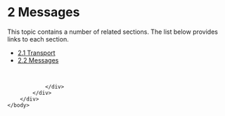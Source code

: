 <html dir="LTR" xmlns:mshelp="http://msdn.microsoft.com/mshelp" xmlns:ddue="http://ddue.schemas.microsoft.com/authoring/2003/5" xmlns:xlink="http://www.w3.org/1999/xlink" xmlns:tool="http://www.microsoft.com/tooltip">
    <head>
        <meta http-equiv="Content-Type" content="text/html; CHARSET=utf-8"></meta>
        <meta name="save" content="history"></meta>
        <title>2 Messages</title>
        <xml>
            <mshelp:toctitle title="2 Messages"></mshelp:toctitle>
            <mshelp:rltitle title="[MS-RSWSSFA]: Messages"></mshelp:rltitle>
            <mshelp:keyword index="A" term="3fa013fa-b294-4f1d-9002-6447bdbdd0c1"></mshelp:keyword>
            <mshelp:attr name="DCSext.ContentType" value="open specification"></mshelp:attr>
            <mshelp:attr name="AssetID" value="3fa013fa-b294-4f1d-9002-6447bdbdd0c1"></mshelp:attr>
            <mshelp:attr name="TopicType" value="kbRef"></mshelp:attr>
            <mshelp:attr name="DCSext.Title" value="[MS-RSWSSFA]: Messages" />
        </xml>
    </head>
    <body>
        <div id="header">
            <h1 class="heading">2 Messages</h1>
        </div>
        <div id="mainSection">
            <div id="mainBody">
                <div id="allHistory" class="saveHistory"></div>
                <div id="sectionSection0" class="section" name="collapseableSection">
                    <p>This topic contains a number of related sections. The list below provides links to each section.<br /></p><ul><li><span><a href="d1addd34-8e08-4e7e-b6f1-cb44f986ad71.htm">2.1 Transport</a></span></li><li><span><a href="8136fea9-da5f-4e48-b416-2a06af5ad79e.htm">2.2 Messages</a></span></li></ul><p><br /></p>


                </div>
            </div>
        </div>
    </body>
</html>